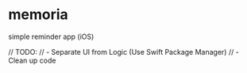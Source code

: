 # memoria
simple reminder app (iOS)

// TODO:
// - Separate UI from Logic (Use Swift Package Manager)
// - Clean up code

